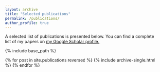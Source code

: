 ```yaml
---
layout: archive
title: "Selected publications"
permalink: /publications/
author_profile: true
---
```


A selected list of publications is presented below. You can find a complete list of my papers on <u><a href="{{author.googlescholar}}">my Google Scholar profile</a>.</u>

<!-- {% if author.googlescholar %}
  You can find a complete list of my papers on <u><a href="{{author.googlescholar}}">my Google Scholar profile</a>.</u>
{% endif %} -->

{% include base_path %}

{% for post in site.publications reversed %}
  {% include archive-single.html %}
{% endfor %}
